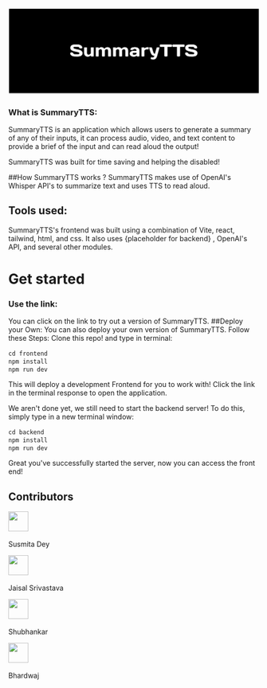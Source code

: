 ![SummaryTTS_image](./frontend/public/SummaryTTS_MD.svg)

### What is SummaryTTS:

SummaryTTS is an application which allows users to generate a summary of any of their inputs, it can process audio, video, and text content to provide a brief of the input and can read aloud the output!

SummaryTTS was built for time saving and helping the disabled!

##How SummaryTTS works ?
SummaryTTS makes use of OpenAI's Whisper API's to summarize text and uses TTS to read aloud.

## Tools used:

SummaryTTS's frontend was built using a combination of Vite, react, tailwind, html, and css.
It also uses {placeholder for backend} , OpenAI's API, and several other modules.

# Get started

### Use the link:

You can click on the link to try out a version of SummaryTTS.
##Deploy your Own:
You can also deploy your own version of SummaryTTS.
Follow these Steps: Clone this repo! and type in terminal:

    cd frontend
    npm install
    npm run dev

This will deploy a development Frontend for you to work with! Click the link in the terminal response to open the application.

We aren't done yet, we still need to start the backend server!
To do this, simply type in a new terminal window:

    cd backend
    npm install
    npm run dev

Great you've successfully started the server, now you can access the front end!

## Contributors

<div>
<img src="https://avatars.githubusercontent.com/u/79099734?v=4"  width="40px" height="40px"><p>Susmita Dey</p> <img src="https://avatars.githubusercontent.com/u/48391316?v=4"  width="40px" height="40px"><p>Jaisal Srivastava</p> <img src="https://avatars.githubusercontent.com/u/97114934?v=4"  width="40px" height="40px"><p>Shubhankar</p> <img src="ph"  width="40px" height="40px"><p>Bhardwaj</p> 
</div>
